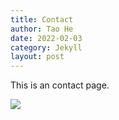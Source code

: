 ```yaml
---
title: Contact
author: Tao He
date: 2022-02-03
category: Jekyll
layout: post
---
```


This is an contact page.

[![]({{site.baseurl}}/gitbook/images/d.png)](https://jekyll-themes.com)